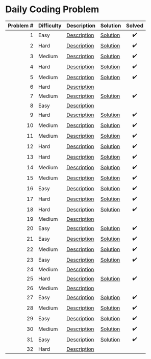 # Daily Coding Problem

| Problem # | Difficulty | Description                 | Solution                          | Solved |
| --------: | ---------- | --------------------------- | --------------------------------- | :----: |
|         1 | Easy       | [Description](problems/001) | [Solution](problems/001/index.js) |   ✔️   |
|         2 | Hard       | [Description](problems/002) | [Solution](problems/002/index.js) |   ✔️   |
|         3 | Medium     | [Description](problems/003) | [Solution](problems/003/index.js) |   ✔️   |
|         4 | Hard       | [Description](problems/004) | [Solution](problems/004/index.js) |   ✔️   |
|         5 | Medium     | [Description](problems/005) | [Solution](problems/005/index.js) |   ✔️   |
|         6 | Hard       | [Description](problems/006) |                                   |        |
|         7 | Medium     | [Description](problems/007) | [Solution](problems/007/index.js) |   ✔️   |
|         8 | Easy       | [Description](problems/008) |                                   |        |
|         9 | Hard       | [Description](problems/009) | [Solution](problems/009/index.js) |   ✔️   |
|        10 | Medium     | [Description](problems/010) | [Solution](problems/010/index.js) |   ✔️   |
|        11 | Medium     | [Description](problems/011) | [Solution](problems/011/index.js) |   ✔️   |
|        12 | Hard       | [Description](problems/012) | [Solution](problems/012/index.js) |   ✔️   |
|        13 | Hard       | [Description](problems/013) | [Solution](problems/013/index.js) |   ✔️   |
|        14 | Medium     | [Description](problems/014) | [Solution](problems/014/index.js) |   ✔️   |
|        15 | Medium     | [Description](problems/015) | [Solution](problems/015/index.js) |   ✔️   |
|        16 | Easy       | [Description](problems/016) | [Solution](problems/016/index.js) |   ✔️   |
|        17 | Hard       | [Description](problems/017) | [Solution](problems/017/index.js) |   ✔️   |
|        18 | Hard       | [Description](problems/018) | [Solution](problems/018/index.js) |   ✔️   |
|        19 | Medium     | [Description](problems/019) |                                   |        |
|        20 | Easy       | [Description](problems/020) | [Solution](problems/020/index.js) |   ✔️   |
|        21 | Easy       | [Description](problems/021) | [Solution](problems/021/index.js) |   ✔️   |
|        22 | Medium     | [Description](problems/022) | [Solution](problems/022/index.js) |   ✔️   |
|        23 | Easy       | [Description](problems/023) | [Solution](problems/023/index.js) |   ✔️   |
|        24 | Medium     | [Description](problems/024) |                                   |        |
|        25 | Hard       | [Description](problems/025) | [Solution](problems/025/index.js) |   ✔️   |
|        26 | Medium     | [Description](problems/026) |                                   |        |
|        27 | Easy       | [Description](problems/027) | [Solution](problems/027/index.js) |   ✔️   |
|        28 | Medium     | [Description](problems/028) | [Solution](problems/028/index.js) |   ✔️   |
|        29 | Easy       | [Description](problems/029) | [Solution](problems/029/index.js) |   ✔️   |
|        30 | Medium     | [Description](problems/030) | [Solution](problems/030/index.js) |   ✔️   |
|        31 | Easy       | [Description](problems/031) | [Solution](problems/031/index.js) |   ✔️   |
|        32 | Hard       | [Description](problems/032) |                                   |        |
